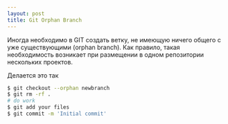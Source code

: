 ```yaml
---
layout: post
title: Git Orphan Branch
---
```


Иногда необходимо в GIT создать ветку, не имеющую ничего общего с уже существующими (orphan branch). Как правило, такая необходимость возникает при размещении в одном репозитории нескольких проектов.

Делается это так

``` bash
$ git checkout --orphan newbranch
$ git rm -rf .
# do work
$ git add your files
$ git commit -m 'Initial commit'
```
